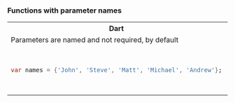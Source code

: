 ### Functions with parameter names
<table>
<tr>
<th>Dart</th>
<th>Swift</th>
<th>golang</th>
<th>Objective-C</th>
<th>Java</th>
</tr>



<tr>
<td>
Parameters are named and not required, by default
</td>
<td>
Parameters are named and required, by default
</td>
<td>

</td>
<td>

</td>
<td>
</td>
</tr>





<tr>
<td>

  ```dart
var names = {'John', 'Steve', 'Matt', 'Michael', 'Andrew'};
  ```  
</td>
<td>

  ```swift
let names: Set = ["John", "Steve", "Matt", "Michael", "Andrew"]
  ```

</td>
<td>

  ```golang
  ```
</td>
<td>

  ```objc
NSSet *names = [NSSet setWithArray:@[@"John", @"Steve", @"Matt", @"Michael", @"Andrew"]];
  ```
</td>
<td>

  ```java
Set<String> names = new HashSet<String>();
names.addAll(Arrays.asList(new String[] {"John", "Steve", "Matt", "Michael", "Andrew"})); 
  ```
</td>
</tr>
</table>